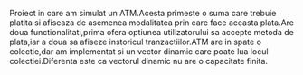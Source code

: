 Proiect in care am simulat un ATM.Acesta primeste o suma care trebuie platita si afiseaza de asemenea modalitatea prin care face aceasta plata.Are doua functionalitati,prima ofera optiunea utilizatorului sa accepte metoda de plata,iar a doua sa afiseze instoricul tranzactiilor.ATM are in spate o colectie,dar am implementat si un vector dinamic care poate lua locul colectiei.Diferenta este ca vectorul dinamic nu are o capacitate finita.
